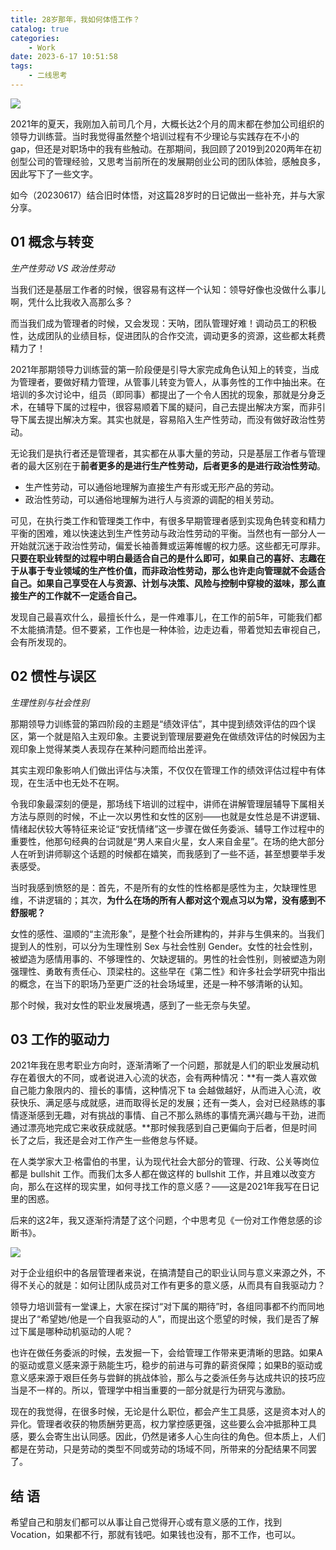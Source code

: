 ```yaml
---
title: 28岁那年，我如何体悟工作？
catalog: true
categories:
    - Work
date: 2023-6-17 10:51:58
tags:
    - 二线思考
---
```


![](2023-11-14-10-56-48.png)

2021年的夏天，我刚加入前司几个月，大概长达2个月的周末都在参加公司组织的领导力训练营。当时我觉得虽然整个培训过程有不少理论与实践存在不小的 gap，但还是对职场中的我有些触动。在那期间，我回顾了2019到2020两年在初创型公司的管理经验，又思考当前所在的发展期创业公司的团队体验，感触良多，因此写下了一些文字。

如今（20230617）结合旧时体悟，对这篇28岁时的日记做出一些补充，并与大家分享。

## 01 概念与转变

*生产性劳动 VS 政治性劳动*

当我们还是基层工作者的时候，很容易有这样一个认知：领导好像也没做什么事儿啊，凭什么比我收入高那么多？

而当我们成为管理者的时候，又会发现：天呐，团队管理好难！调动员工的积极性，达成团队的业绩目标，促进团队的合作交流，调动更多的资源，这些都太耗费精力了！

2021年那期领导力训练营的第一阶段便是引导大家完成角色认知上的转变，当成为管理者，要做好精力管理，从管事儿转变为管人，从事务性的工作中抽出来。在培训的多次讨论中，组员（即同事）都提出了一个令人困扰的现象，那就是分身乏术，在辅导下属的过程中，很容易顺着下属的疑问，自己去提出解决方案，而非引导下属去提出解决方案。其实也就是，容易陷入生产性劳动，而没有做好政治性劳动。

无论我们是执行者还是管理者，其实都在从事大量的劳动，只是基层工作者与管理者的最大区别在于**前者更多的是进行生产性劳动，后者更多的是进行政治性劳动**。

- 生产性劳动，可以通俗地理解为直接生产有形或无形产品的劳动。
- 政治性劳动，可以通俗地理解为进行人与资源的调配的相关劳动。

可见，在执行类工作和管理类工作中，有很多早期管理者感到实现角色转变和精力平衡的困难，难以快速达到生产性劳动与政治性劳动的平衡。当然也有一部分人一开始就沉迷于政治性劳动，偏爱长袖善舞或运筹帷幄的权力感。这些都无可厚非。**只要在职业转型的过程中明白最适合自己的是什么即可，如果自己的喜好、志趣在于从事于专业领域的生产性价值，而非政治性劳动，那么也许走向管理就不会适合自己。如果自己享受在人与资源、计划与决策、风险与控制中穿梭的滋味，那么直接生产的工作就不一定适合自己。**

发现自己最喜欢什么，最擅长什么，是一件难事儿，在工作的前5年，可能我们都不太能搞清楚。但不要紧，工作也是一种体验，边走边看，带着觉知去审视自己，会有所发现的。

## 02 惯性与误区
 
*生理性别与社会性别*

那期领导力训练营的第四阶段的主题是“绩效评估”，其中提到绩效评估的四个误区，第一个就是陷入主观印象。主要说到管理层要避免在做绩效评估的时候因为主观印象上觉得某类人表现存在某种问题而给出差评。

其实主观印象影响人们做出评估与决策，不仅仅在管理工作的绩效评估过程中有体现，在生活中也无处不在啊。

令我印象最深刻的便是，那场线下培训的过程中，讲师在讲解管理层辅导下属相关方法与原则的时候，不止一次以男性和女性的区别——也就是女性总是不讲逻辑、情绪起伏较大等特征来论证“安抚情绪”这一步骤在做任务委派、辅导工作过程中的重要性，他那句经典的台词就是“男人来自火星，女人来自金星”。在场的绝大部分人在听到讲师聊这个话题的时候都在嬉笑，而我感到了一些不适，甚至想要举手发表感受。

当时我感到愤怒的是：首先，不是所有的女性的性格都是感性为主，欠缺理性思维，不讲逻辑的；其次，**为什么在场的所有人都对这个观点习以为常，没有感到不舒服呢？**

女性的感性、温顺的“主流形象”，是整个社会所建构的，并非与生俱来的。当我们提到人的性别，可以分为生理性别 Sex 与社会性别 Gender。女性的社会性别，被塑造为感情用事的、不够理性的、欠缺逻辑的。男性的社会性别，则被塑造为刚强理性、勇敢有责任心、顶梁柱的。这些早在《第二性》和许多社会学研究中指出的概念，在当下的职场乃至更广泛的社会场域里，还是一种不够清晰的认知。

那个时候，我对女性的职业发展境遇，感到了一些无奈与失望。

## 03 工作的驱动力

2021年我在思考职业方向时，逐渐清晰了一个问题，那就是人们的职业发展动机存在着很大的不同，或者说进入心流的状态，会有两种情况：**有一类人喜欢做自己能力象限内的、擅长的事情，这种情况下 ta 会越做越好，从而进入心流，收获快乐、满足感与成就感，进而取得长足的发展；还有一类人，会对已经熟练的事情逐渐感到无趣，对有挑战的事情、自己不那么熟练的事情充满兴趣与干劲，进而通过漂亮地完成它来收获成就感。**那时候我感到自己更偏向于后者，但是时间长了之后，我还是会对工作产生一些倦怠与怀疑。

在人类学家大卫·格雷伯的书里，认为现代社会大部分的管理、行政、公关等岗位都是 bullshit 工作。而我们太多人都在做这样的 bullshit 工作，并且难以改变方向，那么在这样的现实里，如何寻找工作的意义感？——这是2021年我写在日记里的困惑。

后来的这2年，我又逐渐捋清楚了这个问题，个中思考见《一份对工作倦怠感的诊断书》。

![](2023-11-14-10-56-00.png)

对于企业组织中的各层管理者来说，在搞清楚自己的职业认同与意义来源之外，不得不关心的就是：如何让团队成员对工作有更多的意义感，从而具有自我驱动力？

领导力培训营有一堂课上，大家在探讨“对下属的期待”时，各组同事都不约而同地提出了“希望她/他是一个自我驱动的人”，而提出这个愿望的时候，我们是否了解过下属是哪种动机驱动的人呢？

也许在做任务委派的时候，去发掘一下，会给管理工作带来更清晰的思路。如果A的驱动或意义感来源于熟能生巧，稳步的前进与可靠的薪资保障；如果B的驱动或意义感来源于艰巨任务与尝鲜的挑战体验，那么与之委派任务与达成共识的技巧应当是不一样的。所以，管理学中相当重要的一部分就是行为研究与激励。

现在的我觉得，在很多时候，无论是什么职位，都会产生工具感，这是资本对人的异化。管理者收获的物质酬劳更高，权力掌控感更强，这些要么会冲抵那种工具感，要么会寄生出认同感。因此，仍然是诸多人心生向往的角色。但本质上，人们都是在劳动，只是劳动的类型不同或劳动的场域不同，所带来的分配结果不同罢了。

## 结 语

希望自己和朋友们都可以从事让自己觉得开心或有意义感的工作，找到 Vocation，如果都不行，那就有钱吧。如果钱也没有，那不工作，也可以。
